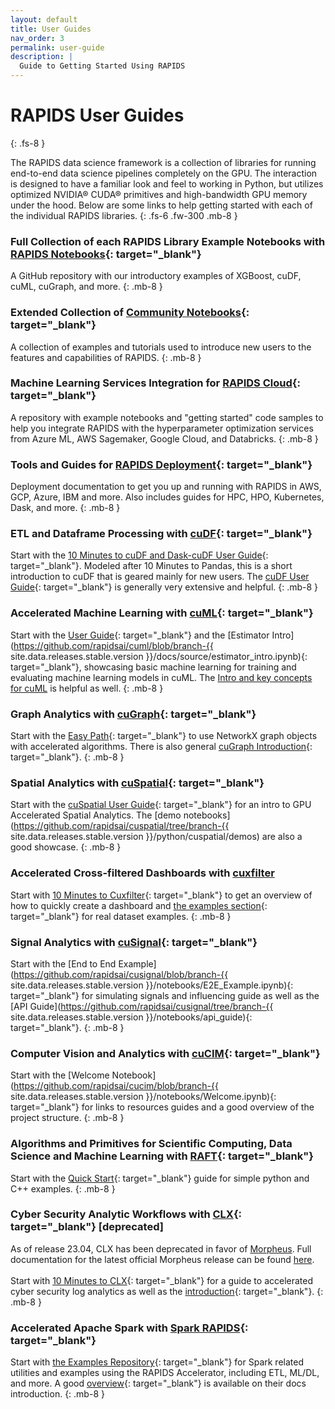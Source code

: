 ```yaml
---
layout: default
title: User Guides
nav_order: 3
permalink: user-guide
description: |
  Guide to Getting Started Using RAPIDS
---
```


# RAPIDS User Guides
{: .fs-8 }

The RAPIDS data science framework is a collection of libraries for running end-to-end data science pipelines completely on the GPU. The interaction is designed to have a familiar look and feel to working in Python, but utilizes optimized NVIDIA® CUDA® primitives and high-bandwidth GPU memory under the hood. Below are some links to help getting started with each of the individual RAPIDS libraries.
{: .fs-6 .fw-300 .mb-8 }


### <i class="fa-light fa-notebook"></i> Full Collection of each RAPIDS Library Example Notebooks with [RAPIDS Notebooks](https://github.com/rapidsai/notebooks){: target="_blank"}
A GitHub repository with our introductory examples of XGBoost, cuDF, cuML, cuGraph, and more.
{: .mb-8 }


###  <i class="fa-light fa-notebook"></i> Extended Collection of [Community Notebooks](https://github.com/rapidsai/notebooks-contrib){: target="_blank"}
A collection of examples and tutorials used to introduce new users to the features and capabilities of RAPIDS.
{: .mb-8 }


### <i class="fa-light fa-cloud"></i> Machine Learning Services Integration for [RAPIDS Cloud](https://github.com/rapidsai/cloud-ml-examples){: target="_blank"}
A repository with example notebooks and "getting started" code samples to help you integrate RAPIDS with the hyperparameter optimization services from Azure ML, AWS Sagemaker, Google Cloud, and Databricks.
{: .mb-8 }


### <i class="fa-light fa-screwdriver-wrench"></i> Tools and Guides for [RAPIDS Deployment](/deployment/stable/){: target="_blank"}
Deployment documentation to get you up and running with RAPIDS in AWS, GCP, Azure, IBM and more. Also includes guides for HPC, HPO, Kubernetes, Dask, and more.
{: .mb-8 }

### <i class="fa-sharp fa-solid fa-database"></i> ETL and Dataframe Processing with [cuDF](https://github.com/rapidsai/cudf){: target="_blank"}
Start with the [10 Minutes to cuDF and Dask-cuDF User Guide](/api/cudf/stable/user_guide/10min/){: target="_blank"}. Modeled after 10 Minutes to Pandas, this is a short introduction to cuDF that is geared mainly for new users. The [cuDF User Guide](/api/cudf/stable/user_guide/index/){: target="_blank"} is generally very extensive and helpful.
{: .mb-8 }


### <i class="fa-light fa-list-tree"></i> Accelerated Machine Learning with [cuML](https://github.com/rapidsai/cuml){: target="_blank"}
Start with the [User Guide](/api/cuml/stable/user_guide/){: target="_blank"} and the [Estimator Intro](https://github.com/rapidsai/cuml/blob/branch-{{ site.data.releases.stable.version }}/docs/source/estimator_intro.ipynb){: target="_blank"}, showcasing basic machine learning for training and evaluating machine learning models in cuML. The [Intro and key concepts for cuML](/api/cuml/stable/cuml_intro/) is helpful as well.
{: .mb-8 }


### <i class="fa-light fa-chart-network"></i> Graph Analytics with [cuGraph](https://github.com/rapidsai/cugraph){: target="_blank"}
Start with the [Easy Path](/api/cugraph/stable/basics/nx_transition/#easy-path-use-networkx-graph-objects-accelerated-algorithms){: target="_blank"} to use NetworkX graph objects with accelerated algorithms. There is also general [cuGraph Introduction](/api/cugraph/stable/basics/cugraph_intro/){: target="_blank"}.
{: .mb-8 }


### <i class="fa-light fa-location-crosshairs"></i> Spatial Analytics with [cuSpatial](https://github.com/rapidsai/cuspatial){: target="_blank"}
Start with the [cuSpatial User Guide](/api/cuspatial/stable/user_guide/cuspatial_api_examples/){: target="_blank"} for an intro to GPU Accelerated Spatial Analytics. The [demo notebooks](https://github.com/rapidsai/cuspatial/tree/branch-{{ site.data.releases.stable.version }}/python/cuspatial/demos) are also a good showcase.
{: .mb-8 }


### <i class="fa-light fa-chart-scatter-bubble"></i> Accelerated Cross-filtered Dashboards with [cuxfilter](https://github.com/rapidsai/cuxfilter)
Start with [10 Minutes to Cuxfilter](/api/cuxfilter/stable/10_minutes_to_cuxfilter/){: target="_blank"} to get an overview of how to quickly create a dashboard and [the examples section](/api/cuxfilter/stable/examples/examples/){: target="_blank"} for real dataset examples.
{: .mb-8 }


### <i class="fa-regular fa-signal-stream"></i> Signal Analytics with [cuSignal](https://github.com/rapidsai/cusignal){: target="_blank"}
Start with the [End to End Example](https://github.com/rapidsai/cusignal/blob/branch-{{ site.data.releases.stable.version }}/notebooks/E2E_Example.ipynb){: target="_blank"} for simulating signals and influencing guide as well as the [API Guide](https://github.com/rapidsai/cusignal/tree/branch-{{ site.data.releases.stable.version }}/notebooks/api_guide){: target="_blank"}.
{: .mb-8 }


### <i class="fa-light fa-images"></i> Computer Vision and Analytics with [cuCIM](https://github.com/rapidsai/cucim){: target="_blank"}
Start with the [Welcome Notebook](https://github.com/rapidsai/cucim/blob/branch-{{ site.data.releases.stable.version }}/notebooks/Welcome.ipynb){: target="_blank"} for links to resources guides and a good overview of the project structure.
{: .mb-8 }


### <i class="fa-light fa-file-binary"></i> Algorithms and Primitives for Scientific Computing, Data Science and Machine Learning with [RAFT](https://github.com/rapidsai/raft){: target="_blank"}
Start with the [Quick Start](/api/raft/stable/quick_start/){: target="_blank"} guide for simple python and C++ examples.
{: .mb-8 }


### <i class="fa-light fa-hat-wizard"></i> Cyber Security Analytic Workflows with [CLX](https://github.com/rapidsai/clx){: target="_blank"} [deprecated]
<i class="fas fa-info-circle"></i> As of release 23.04, CLX has been deprecated in favor of [Morpheus](https://github.com/nv-morpheus/Morpheus). Full documentation for the latest official Morpheus release can be found [here](https://docs.nvidia.com/morpheus).
<br><br>Start with [10 Minutes to CLX](/api/clx/legacy/10min-clx/){: target="_blank"} for a guide to accelerated cyber security log analytics as well as the [introduction](/api/clx/legacy/intro-clx-predictive-maintenance/#Introduction){: target="_blank"}.
{: .mb-8 }


### <i class="fa-light fa-bolt"></i> Accelerated Apache Spark with [Spark RAPIDS](https://nvidia.github.io/spark-rapids/){: target="_blank"}
Start with [the Examples Repository](https://github.com/NVIDIA/spark-rapids-examples){: target="_blank"} for Spark related utilities and examples using the RAPIDS Accelerator, including ETL, ML/DL, and more. A good [overview](https://nvidia.github.io/spark-rapids/){: target="_blank"} is available on their docs introduction.
{: .mb-8 }
